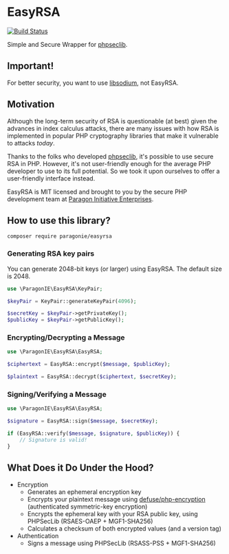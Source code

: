 # EasyRSA

[![Build Status](https://travis-ci.org/paragonie/EasyRSA.svg?branch=master)](https://travis-ci.org/paragonie/EasyRSA)

Simple and Secure Wrapper for [phpseclib](https://github.com/phpseclib/phpseclib).

## Important!

For better security, you want to use [libsodium](https://pecl.php.net/package/libsodium), not EasyRSA.

## Motivation

Although the long-term security of RSA is questionable (at best) given the
advances in index calculus attacks, there are many issues with how RSA is
implemented in popular PHP cryptography libraries that make it vulnerable to
attacks *today*.

Thanks to the folks who developed [phpseclib](https://github.com/phpseclib/phpseclib),
it's possible to use secure RSA in PHP. However, it's not user-friendly enough
for the average PHP developer to use to its full potential. So we took it upon
ourselves to offer a user-friendly interface instead.

EasyRSA is MIT licensed and brought to you by the secure PHP development team at
[Paragon Initiative Enterprises](https://paragonie.com).

## How to use this library?
`composer require paragonie/easyrsa`

### Generating RSA key pairs

You can generate 2048-bit keys (or larger) using EasyRSA. The default size is 2048.

```php
use \ParagonIE\EasyRSA\KeyPair;

$keyPair = KeyPair::generateKeyPair(4096);

$secretKey = $keyPair->getPrivateKey();
$publicKey = $keyPair->getPublicKey();

```

### Encrypting/Decrypting a Message

```php
use \ParagonIE\EasyRSA\EasyRSA;

$ciphertext = EasyRSA::encrypt($message, $publicKey);

$plaintext = EasyRSA::decrypt($ciphertext, $secretKey);
```

### Signing/Verifying a Message

```php
use \ParagonIE\EasyRSA\EasyRSA;

$signature = EasyRSA::sign($message, $secretKey);

if (EasyRSA::verify($message, $signature, $publicKey)) {
    // Signature is valid!
}
```

## What Does it Do Under the Hood?

* Encryption
    * Generates an ephemeral encryption key
    * Encrypts your plaintext message using [defuse/php-encryption](https://github.com/defuse/php-encryption)
      (authenticated symmetric-key encryption)
    * Encrypts the ephemeral key with your RSA public key, using PHPSecLib
      (RSAES-OAEP + MGF1-SHA256)
    * Calculates a checksum of both encrypted values (and a version tag)
* Authentication
    * Signs a message using PHPSecLib (RSASS-PSS + MGF1-SHA256)

